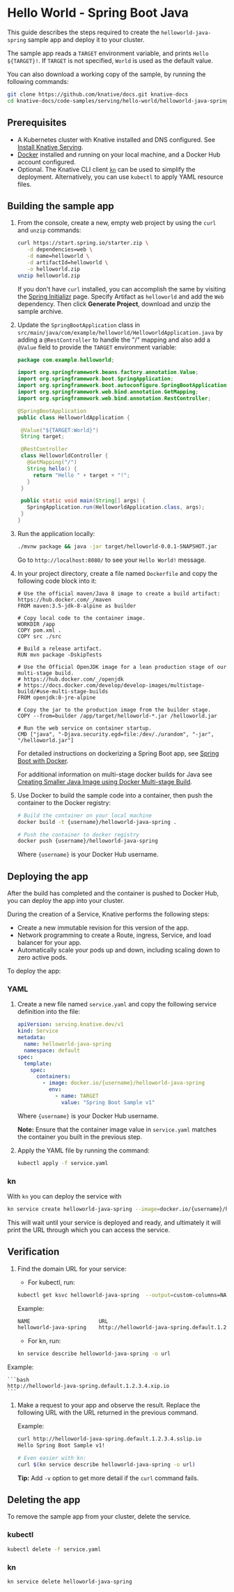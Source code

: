 # Hello World - Spring Boot Java

This guide describes the steps required to create the `helloworld-java-spring` sample app and deploy it to your cluster.

The sample app reads a `TARGET` environment variable, and prints `Hello ${TARGET}!`. If `TARGET` is not specified, `World` is used as the default value.

You can also download a working copy of the sample, by running the following commands:

```bash
git clone https://github.com/knative/docs.git knative-docs
cd knative-docs/code-samples/serving/hello-world/helloworld-java-spring
```

## Prerequisites

- A Kubernetes cluster with Knative installed and DNS configured. See
  [Install Knative Serving](https://knative.dev/docs/install/serving/install-serving-with-yaml).
- [Docker](https://www.docker.com) installed and running on your local machine, and a Docker Hub account configured.
- Optional. The Knative CLI client [`kn`](https://github.com/knative/client/releases) can be used to simplify the deployment. Alternatively, you can use `kubectl` to apply YAML resource files.

## Building the sample app

1. From the console, create a new, empty web project by using the `curl` and `unzip`
   commands:

    ```bash
    curl https://start.spring.io/starter.zip \
       -d dependencies=web \
       -d name=helloworld \
       -d artifactId=helloworld \
       -o helloworld.zip
    unzip helloworld.zip
    ```

   If you don't have `curl` installed, you can accomplish the same by visiting the
   [Spring Initializr](https://start.spring.io/) page. Specify Artifact as
   `helloworld` and add the `Web` dependency. Then click **Generate Project**,
   download and unzip the sample archive.

1. Update the `SpringBootApplication` class in
   `src/main/java/com/example/helloworld/HelloworldApplication.java` by adding a
   `@RestController` to handle the "/" mapping and also add a `@Value` field to
   provide the `TARGET` environment variable:

    ```java
    package com.example.helloworld;

    import org.springframework.beans.factory.annotation.Value;
    import org.springframework.boot.SpringApplication;
    import org.springframework.boot.autoconfigure.SpringBootApplication;
    import org.springframework.web.bind.annotation.GetMapping;
    import org.springframework.web.bind.annotation.RestController;

    @SpringBootApplication
    public class HelloworldApplication {

     @Value("${TARGET:World}")
     String target;

     @RestController
     class HelloworldController {
       @GetMapping("/")
       String hello() {
         return "Hello " + target + "!";
       }
     }

     public static void main(String[] args) {
       SpringApplication.run(HelloworldApplication.class, args);
     }
    }
    ```

1. Run the application locally:

    ```bash
    ./mvnw package && java -jar target/helloworld-0.0.1-SNAPSHOT.jar
    ```

   Go to `http://localhost:8080/` to see your `Hello World!` message.

1. In your project directory, create a file named `Dockerfile` and copy the following code block into it:

    ```docker
    # Use the official maven/Java 8 image to create a build artifact: https://hub.docker.com/_/maven
    FROM maven:3.5-jdk-8-alpine as builder

    # Copy local code to the container image.
    WORKDIR /app
    COPY pom.xml .
    COPY src ./src

    # Build a release artifact.
    RUN mvn package -DskipTests

    # Use the Official OpenJDK image for a lean production stage of our multi-stage build.
    # https://hub.docker.com/_/openjdk
    # https://docs.docker.com/develop/develop-images/multistage-build/#use-multi-stage-builds
    FROM openjdk:8-jre-alpine

    # Copy the jar to the production image from the builder stage.
    COPY --from=builder /app/target/helloworld-*.jar /helloworld.jar

    # Run the web service on container startup.
    CMD ["java", "-Djava.security.egd=file:/dev/./urandom", "-jar", "/helloworld.jar"]

    ```
   For detailed instructions on dockerizing a Spring Boot app, see [Spring Boot with Docker](https://spring.io/guides/gs/spring-boot-docker/).

   For additional information on multi-stage docker builds for Java see [Creating Smaller Java Image using Docker Multi-stage Build](http://blog.arungupta.me/smaller-java-image-docker-multi-stage-build/).

1. Use Docker to build the sample code into a container, then push the container to the Docker registry:

    ```bash
    # Build the container on your local machine
    docker build -t {username}/helloworld-java-spring .

    # Push the container to docker registry
    docker push {username}/helloworld-java-spring
    ```
   Where `{username}` is your Docker Hub username.


## Deploying the app

After the build has completed and the container is pushed to Docker Hub, you can deploy the app into your cluster.

During the creation of a Service, Knative performs the following steps:

- Create a new immutable revision for this version of the app.
- Network programming to create a Route, ingress, Service, and load balancer for your app.
- Automatically scale your pods up and down, including scaling down to zero active pods.

To deploy the app:

### YAML

1. Create a new file named `service.yaml` and copy the following service definition
   into the file:

    ```yaml
    apiVersion: serving.knative.dev/v1
    kind: Service
    metadata:
      name: helloworld-java-spring
      namespace: default
    spec:
      template:
        spec:
          containers:
            - image: docker.io/{username}/helloworld-java-spring
              env:
                - name: TARGET
                  value: "Spring Boot Sample v1"
    ```
    Where `{username}` is your Docker Hub username.

    **Note:** Ensure that the container image value in `service.yaml` matches the container you built in the previous step.

1. Apply the YAML file by running the command:

    ```bash
    kubectl apply -f service.yaml
    ```

### kn

With `kn` you can deploy the service with

```bash
kn service create helloworld-java-spring --image=docker.io/{username}/helloworld-java-spring --env TARGET="Spring Boot Sample v1"
```

This will wait until your service is deployed and ready, and ultimately it will print the URL through which you can access the service.

## Verification

1. Find the domain URL for your service:

    - For kubectl, run:

    ```bash
    kubectl get ksvc helloworld-java-spring  --output=custom-columns=NAME:.metadata.name,URL:.status.url
    ```

    Example:

    ```bash
    NAME                      URL
    helloworld-java-spring    http://helloworld-java-spring.default.1.2.3.4.xip.io
    ```

    - For kn, run:

    ```bash
    kn service describe helloworld-java-spring -o url
    ```

Example:

    ```bash
    http://helloworld-java-spring.default.1.2.3.4.xip.io
    ```

1. Make a request to your app and observe the result. Replace
   the following URL with the URL returned in the previous command.

    Example:

    ```bash
    curl http://helloworld-java-spring.default.1.2.3.4.sslip.io
    Hello Spring Boot Sample v1!

    # Even easier with kn:
    curl $(kn service describe helloworld-java-spring -o url)
    ```

    **Tip:** Add `-v` option to get more detail if the `curl` command fails.

## Deleting the app

To remove the sample app from your cluster, delete the service.

### kubectl
```bash
kubectl delete -f service.yaml
```

### kn
```bash
kn service delete helloworld-java-spring
```
